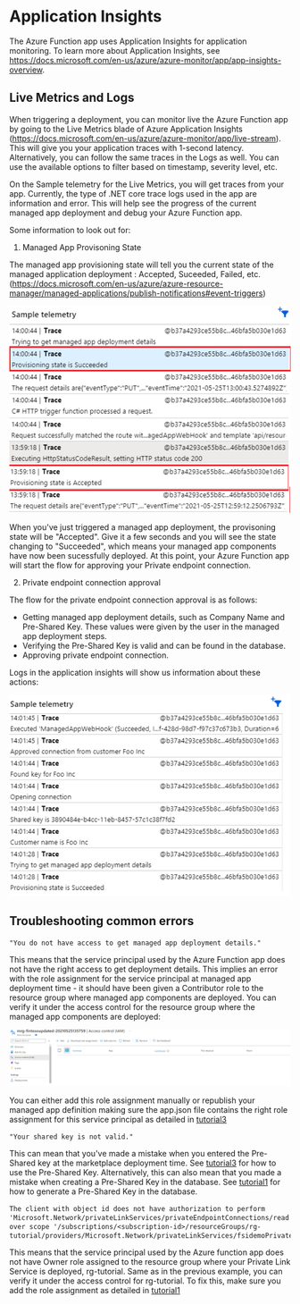 # Application Insights

The Azure Function app uses Application Insights for application monitoring.
To learn more about Application Insights, see https://docs.microsoft.com/en-us/azure/azure-monitor/app/app-insights-overview. 

## Live Metrics and Logs

When triggering a deployment, you can monitor live the Azure Function app by going to the Live Metrics blade of Azure Application Insights (https://docs.microsoft.com/en-us/azure/azure-monitor/app/live-stream). This will give you your application traces with 1-second latency.
Alternatively, you can follow the same traces in the Logs as well. You can use the available options to filter based on timestamp, severity level, etc.

On the Sample telemetry for the Live Metrics, you will get traces from your app. Currently, the type of .NET core trace logs used in the app are information and error. 
This will help see the progress of the current managed app deployment and debug your Azure Function app.

Some information to look out for:

1. Managed App Provisoning State

The managed app provisioning state will tell you the current state of the managed application deployment : Accepted, Suceeded, Failed, etc. (https://docs.microsoft.com/en-us/azure/azure-resource-manager/managed-applications/publish-notifications#event-triggers)

![appinsights-provisoningstates](../images/appinsights-provisioningstate.png)

When you've just triggered a managed app deployment, the provisoning state will be "Accepted". Give it a few seconds and you will see the state changing to "Succeeded", which means your managed app components have now been sucessfully deployed. At this point, your Azure Function app will start the flow for approving your Private endpoint connection.


2. Private endpoint connection approval

The flow for the private endpoint connection approval is as follows:
 - Getting managed app deployment details, such as Company Name and Pre-Shared Key. These values were given by the user in the managed app deployment steps.
 - Verifying the Pre-Shared Key is valid and can be found in the database.
 - Approving private endpoint connection.

Logs in the application insights will show us information about these actions:

![appinsights-provisoningstates](../images/appinsights-actions.png)


## Troubleshooting common errors

```
"You do not have access to get managed app deployment details."

```

This means that the service principal used by the Azure Function app does not have the right access to get deployment details. This implies an error with the role assignment for the service principal at managed app deployment time - it should have been given a Contributor role to the resource group where managed app components are deployed. You can verify it under the access control for the resource group where the managed app components are deployed: 

![sp-contributor](../images/sp-contributor.png)

You can either add this role assignment manually or republish your managed app definition making sure the app.json file contains the right role assignment for this service principal as detailed in [tutorial3](./tutorial3.md)

```
"Your shared key is not valid."
```

This can mean that you've made a mistake when you entered the Pre-Shared key at the marketplace deployment time. See [tutorial3](./tutorial3.md) for how to use the Pre-Shared Key.
Alternatively, this can also mean that you made a mistake when creating a Pre-Shared Key in the database. See [tutorial1](./tutorial1.md) for how to generate a Pre-Shared Key in the database.


```
The client with object id does not have authorization to perform 'Microsoft.Network/privateLinkServices/privateEndpointConnections/read' over scope '/subscriptions/<subscription-id>/resourceGroups/rg-tutorial/providers/Microsoft.Network/privateLinkServices/fsidemoPrivateLinkService' 
```

This means that the service principal used by the Azure function app does not have Owner role assigned to the resource group where your Private Link Service is deployed, rg-tutorial.
Same as in the previous example, you can verify it under the access control for rg-tutorial. 
To fix this, make sure you add the role assignment as detailed in [tutorial1](./tutorial1.md)